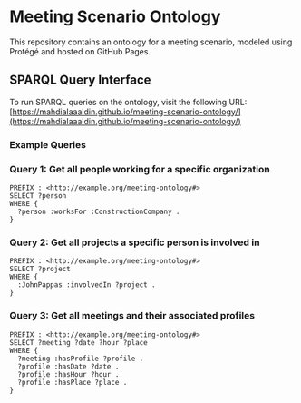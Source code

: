 # Meeting Scenario Ontology

This repository contains an ontology for a meeting scenario, modeled using Protégé and hosted on GitHub Pages.

## SPARQL Query Interface
To run SPARQL queries on the ontology, visit the following URL:
[https://mahdialaaaldin.github.io/meeting-scenario-ontology/](https://mahdialaaaldin.github.io/meeting-scenario-ontology/)

### Example Queries
### Query 1: Get all people working for a specific organization
```sparql
PREFIX : <http://example.org/meeting-ontology#>
SELECT ?person
WHERE {
  ?person :worksFor :ConstructionCompany .
}
```

### Query 2: Get all projects a specific person is involved in
```sparql
PREFIX : <http://example.org/meeting-ontology#>
SELECT ?project
WHERE {
  :JohnPappas :involvedIn ?project .
}
```

### Query 3: Get all meetings and their associated profiles
```sparql
PREFIX : <http://example.org/meeting-ontology#>
SELECT ?meeting ?date ?hour ?place
WHERE {
  ?meeting :hasProfile ?profile .
  ?profile :hasDate ?date .
  ?profile :hasHour ?hour .
  ?profile :hasPlace ?place .
}
```

